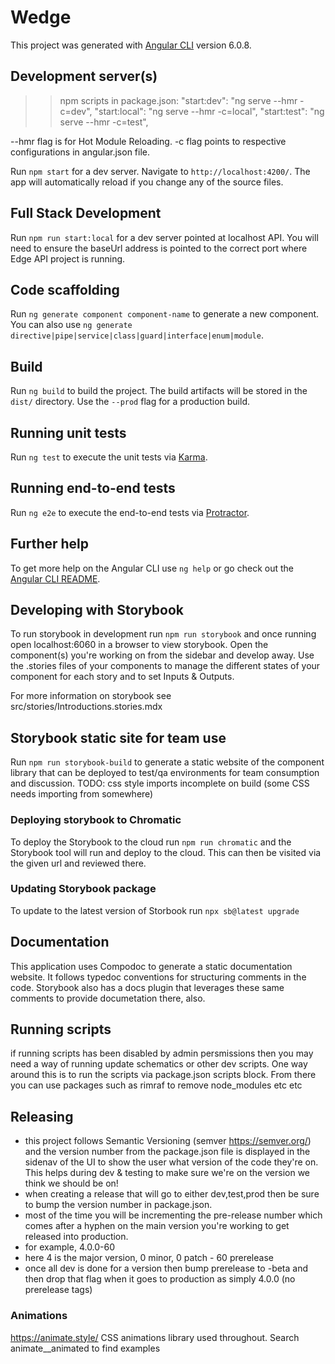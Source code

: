 # Wedge

This project was generated with [Angular CLI](https://github.com/angular/angular-cli) version 6.0.8.

## Development server(s)

>> npm scripts in package.json:
"start:dev": "ng serve --hmr -c=dev", 
"start:local": "ng serve --hmr -c=local",
"start:test": "ng serve --hmr -c=test",

--hmr flag is for Hot Module Reloading. 
-c flag points to respective configurations in angular.json file. 

Run `npm start` for a dev server. Navigate to `http://localhost:4200/`. The app will automatically reload if you change any of the source files.

## Full Stack Development
Run `npm run start:local` for a dev server pointed at localhost API. You will need to ensure the baseUrl address is pointed to the correct port where Edge API project is running.

## Code scaffolding

Run `ng generate component component-name` to generate a new component. You can also use `ng generate directive|pipe|service|class|guard|interface|enum|module`.

## Build

Run `ng build` to build the project. The build artifacts will be stored in the `dist/` directory. Use the `--prod` flag for a production build.

## Running unit tests

Run `ng test` to execute the unit tests via [Karma](https://karma-runner.github.io).

## Running end-to-end tests

Run `ng e2e` to execute the end-to-end tests via [Protractor](http://www.protractortest.org/).

## Further help

To get more help on the Angular CLI use `ng help` or go check out the [Angular CLI README](https://github.com/angular/angular-cli/blob/master/README.md).


## Developing with Storybook

To run storybook in development run `npm run storybook` and once running open localhost:6060 in a browser to view storybook.  Open the component(s) you're working on from the sidebar and develop away. Use the .stories files of your components to manage the different states of your component for each story and to set Inputs & Outputs.

For more information on storybook see src/stories/Introductions.stories.mdx

## Storybook static site for team use
Run `npm run storybook-build` to generate a static website of the component library that can be deployed to test/qa environments for team consumption and discussion. TODO: css style imports incomplete on build (some CSS needs importing from somewhere)

### Deploying storybook to Chromatic
To deploy the Storybook to the cloud run `npm run chromatic` and the Storybook tool will run and deploy to the cloud.  This can then be visited via the given url and reviewed there.

### Updating Storybook package
To update to the latest version of Storbook run `npx sb@latest upgrade`

## Documentation

This application uses Compodoc to generate a static documentation website.  It follows typedoc conventions for structuring comments in the code.
Storybook also has a docs plugin that leverages these same comments to provide documetation there, also.

## Running scripts
if running scripts has been disabled by admin persmissions then you may need a way of running update schematics or other dev scripts. One way around this is to run the scripts via package.json scripts block. From there you can use packages such as rimraf to remove node_modules etc etc

## Releasing
- this project follows Semantic Versioning (semver https://semver.org/) and the version number from the package.json file is displayed in the sidenav of the UI to show the user what version of the code they're on.  This helps during dev & testing to make sure we're on the version we think we should be on!
- when creating a release that will go to either dev,test,prod then be sure to bump the version number in package.json.
- most of the time you will be incrementing the pre-release number which comes after a hyphen on the main version you're working to get released into production.
- for example, 4.0.0-60
- here 4 is the major version, 0 minor, 0 patch - 60 prerelease
- once all dev is done for a version then bump prerelease to -beta and then drop that flag when it goes to production as simply 4.0.0 (no prerelease tags)

### Animations
https://animate.style/ CSS animations library used throughout. Search animate__animated to find examples